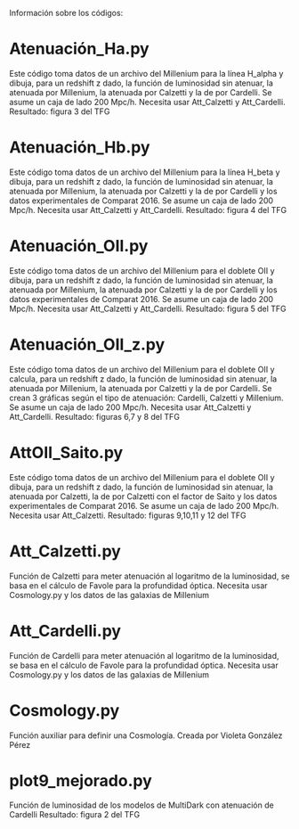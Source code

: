Información sobre los códigos:

# Atenuación_Ha.py

Este código toma datos de un archivo del Millenium para la línea H_alpha y dibuja, para un redshift z dado, la función de luminosidad sin atenuar, la atenuada por Millenium, la atenuada por Calzetti y la de por Cardelli. Se asume un caja de lado 200 Mpc/h. Necesita usar Att_Calzetti y Att_Cardelli.
Resultado: figura 3 del TFG


# Atenuación_Hb.py

Este código toma datos de un archivo del Millenium para la línea H_beta y dibuja, para un redshift z dado, la función de luminosidad sin atenuar, la atenuada por Millenium, la atenuada por Calzetti y la de por Cardelli y los datos experimentales de Comparat 2016. Se asume un caja de lado 200 Mpc/h. Necesita usar Att_Calzetti y Att_Cardelli.
Resultado: figura 4 del TFG


# Atenuación_OII.py

Este código toma datos de un archivo del Millenium para el doblete OII y dibuja, para un redshift z dado, la función de luminosidad sin atenuar, la atenuada por Millenium, la atenuada por Calzetti y la de por Cardelli y los datos experimentales de Comparat 2016. Se asume un caja de lado 200 Mpc/h. Necesita usar Att_Calzetti y Att_Cardelli.
Resultado: figura 5 del TFG


# Atenuación_OII_z.py

Este código toma datos de un archivo del Millenium para el doblete OII y calcula, para un redshift z dado, la función de luminosidad sin atenuar, la atenuada por Millenium, la atenuada por Calzetti y la de por Cardelli. Se crean 3 gráficas según el tipo de atenuación: Cardelli, Calzetti y Millenium. Se asume un caja de lado 200 Mpc/h. Necesita usar Att_Calzetti y Att_Cardelli.
Resultado: figuras 6,7 y 8 del TFG


# AttOII_Saito.py

Este código toma datos de un archivo del Millenium para el doblete OII y dibuja, para un redshift z dado, la función de luminosidad sin atenuar, la atenuada por Calzetti, la de por Calzetti con el factor de Saito y los datos experimentales de Comparat 2016. Se asume un caja de lado 200 Mpc/h. Necesita usar Att_Calzetti.
Resultado: figuras 9,10,11 y 12 del TFG


# Att_Calzetti.py

Función de Calzetti para meter atenuación al logaritmo de la luminosidad, se basa en el cálculo de Favole para la profundidad óptica. Necesita usar Cosmology.py y los datos de las galaxias de Millenium

# Att_Cardelli.py

Función de Cardelli para meter atenuación al logaritmo de la luminosidad, se basa en el cálculo de Favole para la profundidad óptica. Necesita usar Cosmology.py y los datos de las galaxias de Millenium

# Cosmology.py

Función auxiliar para definir una Cosmología. Creada por Violeta González Pérez

# plot9_mejorado.py

Función de luminosidad de los modelos de MultiDark con atenuación de Cardelli
Resultado: figura 2 del TFG
